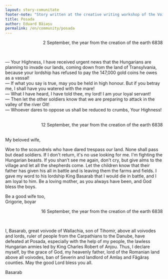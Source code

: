 ```yaml
---
layout: story-comunitate
footer-note: "Story written at the creative writing workshop of the Voice Your Place Summer School: Curtea de Argeș."
title: Posada
author: Eduard Băiașu
permalink: /en/community/posada
---
```


<p style='text-align: right;'> 2 September, the year from the creation of the earth 6838 </p>
<br>

— Your Highness, I have received urgent news that the Hungarians are planning to invade our lands, coming down from the land of Transylvania, because your lordship has refused to pay the 147,000 gold coins he owes as a vassal! <br>
— If what you say is true, may you be held in high honour. But if you betray me, I shall have you watered with the mare! <br>
— What I have heard, I have told thee, my lord! I am your loyal servant! <br>
— Then let the other soldiers know that we are preparing to attack in the valley of the river Olt! <br>
— Whoever dares to oppose us shall be reduced to crumbs, Your Highness!
<br>
<br>

<p style='text-align: right;'> 12 September, the year from the creation of the earth 6838 </p>
<br>
My beloved wife,

Woe to the scoundrels who have dared trespass our land. None shall pass but dead soldiers.
If I don't return, it's no use looking for me. I'm fighting the Hungarian beasts. If you shan’t see me again, don't cry, but give alms to the village and let all the shepherds come. Let the children know that their father has given his all in battle and is leaving them the farms and fields.
I gave my word to his lordship King Basarab that I would die in battle, and I am loyal to him.
Be a loving mother, as you always have been, and God bless the boys.

Be a good wife too, <br>
Grigorie, boyar

<p style='text-align: right;'> 16 September, the year from the creation of the earth 6838</p>
<br>

I, Basarab, great voivode of Wallachia, son of Tihomir, above all voivodes and lords, ruler of people from the Carpathians to the Danube, have defeated at Posada, especially with the help of my people, the lawless Hungarian armies led by King Charles Robert of Anjou.
Thus, I declare myself, by the grace of God, my heavenly father, lord of the Romanian land above all voivodes, ban of Severin and landlord of Amlaș and Făgăraș counties.
May the good Lord bless you all.

Basarab
